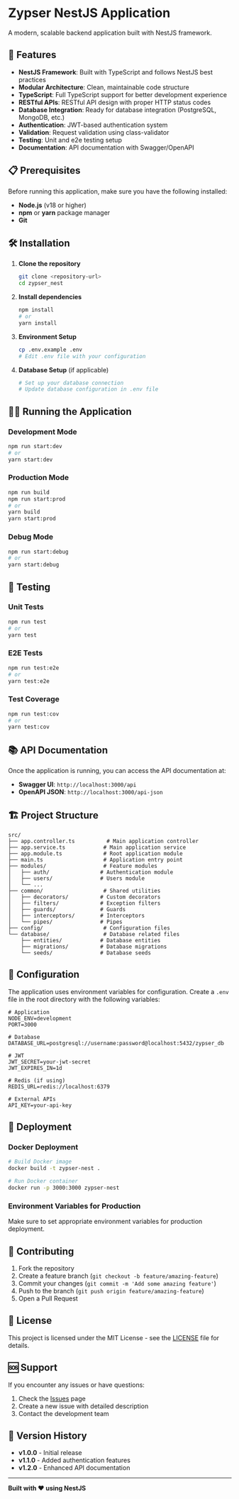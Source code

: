 # Zypser NestJS Application

A modern, scalable backend application built with NestJS framework.

## 🚀 Features

- **NestJS Framework**: Built with TypeScript and follows NestJS best practices
- **Modular Architecture**: Clean, maintainable code structure
- **TypeScript**: Full TypeScript support for better development experience
- **RESTful APIs**: RESTful API design with proper HTTP status codes
- **Database Integration**: Ready for database integration (PostgreSQL, MongoDB, etc.)
- **Authentication**: JWT-based authentication system
- **Validation**: Request validation using class-validator
- **Testing**: Unit and e2e testing setup
- **Documentation**: API documentation with Swagger/OpenAPI

## 📋 Prerequisites

Before running this application, make sure you have the following installed:

- **Node.js** (v18 or higher)
- **npm** or **yarn** package manager
- **Git**

## 🛠️ Installation

1. **Clone the repository**
   ```bash
   git clone <repository-url>
   cd zypser_nest
   ```

2. **Install dependencies**
   ```bash
   npm install
   # or
   yarn install
   ```

3. **Environment Setup**
   ```bash
   cp .env.example .env
   # Edit .env file with your configuration
   ```

4. **Database Setup** (if applicable)
   ```bash
   # Set up your database connection
   # Update database configuration in .env file
   ```

## 🏃‍♂️ Running the Application

### Development Mode
```bash
npm run start:dev
# or
yarn start:dev
```

### Production Mode
```bash
npm run build
npm run start:prod
# or
yarn build
yarn start:prod
```

### Debug Mode
```bash
npm run start:debug
# or
yarn start:debug
```

## 🧪 Testing

### Unit Tests
```bash
npm run test
# or
yarn test
```

### E2E Tests
```bash
npm run test:e2e
# or
yarn test:e2e
```

### Test Coverage
```bash
npm run test:cov
# or
yarn test:cov
```

## 📚 API Documentation

Once the application is running, you can access the API documentation at:

- **Swagger UI**: `http://localhost:3000/api`
- **OpenAPI JSON**: `http://localhost:3000/api-json`

## 🏗️ Project Structure

```
src/
├── app.controller.ts          # Main application controller
├── app.service.ts            # Main application service
├── app.module.ts             # Root application module
├── main.ts                   # Application entry point
├── modules/                  # Feature modules
│   ├── auth/                # Authentication module
│   ├── users/               # Users module
│   └── ...
├── common/                   # Shared utilities
│   ├── decorators/          # Custom decorators
│   ├── filters/             # Exception filters
│   ├── guards/              # Guards
│   ├── interceptors/        # Interceptors
│   └── pipes/               # Pipes
├── config/                   # Configuration files
└── database/                 # Database related files
    ├── entities/            # Database entities
    ├── migrations/          # Database migrations
    └── seeds/               # Database seeds
```

## 🔧 Configuration

The application uses environment variables for configuration. Create a `.env` file in the root directory with the following variables:

```env
# Application
NODE_ENV=development
PORT=3000

# Database
DATABASE_URL=postgresql://username:password@localhost:5432/zypser_db

# JWT
JWT_SECRET=your-jwt-secret
JWT_EXPIRES_IN=1d

# Redis (if using)
REDIS_URL=redis://localhost:6379

# External APIs
API_KEY=your-api-key
```

## 🚀 Deployment

### Docker Deployment
```bash
# Build Docker image
docker build -t zypser-nest .

# Run Docker container
docker run -p 3000:3000 zypser-nest
```

### Environment Variables for Production
Make sure to set appropriate environment variables for production deployment.

## 🤝 Contributing

1. Fork the repository
2. Create a feature branch (`git checkout -b feature/amazing-feature`)
3. Commit your changes (`git commit -m 'Add some amazing feature'`)
4. Push to the branch (`git push origin feature/amazing-feature`)
5. Open a Pull Request

## 📝 License

This project is licensed under the MIT License - see the [LICENSE](LICENSE) file for details.

## 🆘 Support

If you encounter any issues or have questions:

1. Check the [Issues](https://github.com/your-repo/issues) page
2. Create a new issue with detailed description
3. Contact the development team

## 🔄 Version History

- **v1.0.0** - Initial release
- **v1.1.0** - Added authentication features
- **v1.2.0** - Enhanced API documentation

---

**Built with ❤️ using NestJS** 